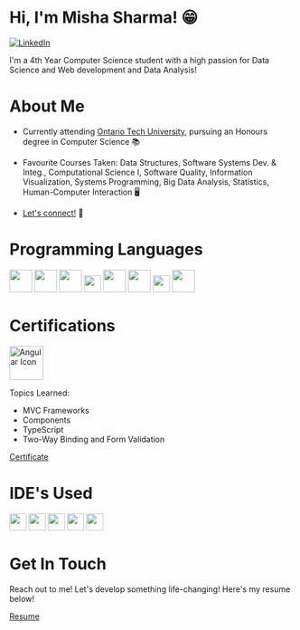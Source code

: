 # Hi, I'm Misha Sharma! 😁

[![LinkedIn](https://img.shields.io/badge/LinkedIn-%230077B5.svg?&style=flat-square&logo=linkedin&logoColor=white)](https://www.linkedin.com/in/misha-sharma171/)

I'm a 4th Year Computer Science student with a high passion for Data Science and Web development and Data Analysis!

# About Me

- Currently attending [Ontario Tech University](https://ontariotechu.ca/), pursuing an Honours degree in Computer Science 📚

- Favourite Courses Taken: Data Structures, Software Systems Dev. & Integ., Computational Science I, Software Quality, Information Visualization, Systems Programming, Big Data Analysis, Statistics, Human-Computer Interaction 🖥️

- [Let's connect!](https://www.linkedin.com/in/misha-sharma171/) 🔗
  
# Programming Languages

[<img src="https://upload.wikimedia.org/wikipedia/en/3/30/Java_programming_language_logo.svg" height="40">](https://www.java.com/)
[<img src="https://upload.wikimedia.org/wikipedia/commons/c/c3/Python-logo-notext.svg" height="40">](https://www.python.org/)
[<img src="https://upload.wikimedia.org/wikipedia/commons/1/18/ISO_C%2B%2B_Logo.svg" height="40">](https://www.cplusplus.com/)
[<img src="https://upload.wikimedia.org/wikipedia/commons/9/99/Unofficial_JavaScript_logo_2.svg" height="30">](https://developer.mozilla.org/en-US/docs/Web/JavaScript)
[<img src="https://upload.wikimedia.org/wikipedia/commons/6/61/HTML5_logo_and_wordmark.svg" height="40">](https://developer.mozilla.org/en-US/docs/Web/HTML)
[<img src="https://upload.wikimedia.org/wikipedia/commons/d/d5/CSS3_logo_and_wordmark.svg" height="40">](https://developer.mozilla.org/en-US/docs/Web/CSS)
[<img src="https://upload.wikimedia.org/wikipedia/commons/1/1b/R_logo.svg" height="30">](https://www.r-project.org)
[<img src="https://upload.wikimedia.org/wikipedia/commons/1/18/C_Programming_Language.svg" height="40">](https://www.w3schools.com/c/c_intro.php)

# Certifications 

<a href="https://angular.io/">
  <img src="https://cdn.icon-icons.com/icons2/2699/PNG/512/angular_logo_icon_169598.png" alt="Angular Icon" height="60">
</a>

Topics Learned:

- MVC Frameworks
- Components
- TypeScript 
- Two-Way Binding and Form Validation

[Certificate](https://www.hackerrank.com/certificates/f3b50a874f1e)


# IDE's Used 

[<img src="https://resources.jetbrains.com/storage/products/intellij-idea/img/meta/intellij-idea_logo_300x300.png" height="30">](https://www.jetbrains.com/idea/)
[<img src="https://upload.wikimedia.org/wikipedia/commons/d/d0/Eclipse-Luna-Logo.svg" height="30">](https://www.eclipse.org/)
[<img src="https://upload.wikimedia.org/wikipedia/commons/9/9a/Visual_Studio_Code_1.35_icon.svg" height="30">](https://code.visualstudio.com/)
[<img src="https://resources.jetbrains.com/storage/products/pycharm/img/meta/pycharm_logo_300x300.png" height="30">](https://www.jetbrains.com/pycharm/)
[<img src="https://upload.wikimedia.org/wikipedia/commons/3/38/Jupyter_logo.svg" height="30">](https://jupyter.org/)

# Get In Touch 

Reach out to me! Let's develop something life-changing! Here's my resume below!

[Resume](https://github.com/mishasharmaa/mishasharmaa/raw/main/Misha_Resume___2025.pdf)









